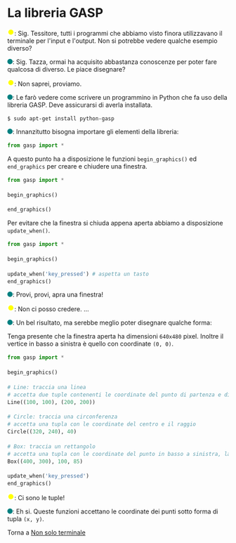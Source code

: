 # La libreria GASP

![](../../images/people/tazza.png): Sig. Tessitore, tutti i programmi che abbiamo visto finora
utilizzavano il terminale per l'input e l'output.
Non si potrebbe vedere qualche esempio diverso?

![](../../images/people/tess.png): Sig. Tazza, ormai ha acquisito abbastanza conoscenze
per poter fare qualcosa di diverso. Le piace disegnare?

![](../../images/people/tazza.png): Non saprei, proviamo.

![](../../images/people/tess.png): Le farò vedere come scrivere un programmino in Python
che fa uso della libreria GASP. Deve assicurarsi di averla installata.

```
$ sudo apt-get install python-gasp
```

![](../../images/people/tess.png): Innanzitutto bisogna importare gli elementi della libreria:

```py
from gasp import *
```

A questo punto ha a disposizione le funzioni `begin_graphics()`
ed `end_graphics` per creare e chiudere una finestra.

```py
from gasp import *

begin_graphics()

end_graphics()
```

Per evitare che la finestra si chiuda appena aperta abbiamo a disposizione
`update_when()`.

```py
from gasp import *

begin_graphics()

update_when('key_pressed') # aspetta un tasto
end_graphics()
```

![](../../images/people/tess.png): Provi, provi, apra una finestra!

![](../../images/people/tazza.png): Non ci posso credere. ...

![](../../images/people/tess.png): Un bel risultato, ma serebbe meglio poter disegnare qualche forma:

Tenga presente che la finestra aperta ha dimensioni `640x480` pixel.
Inoltre il vertice in basso a sinistra è quello con coordinate `(0, 0)`.

```py
from gasp import *

begin_graphics()

# Line: traccia una linea
# accetta due tuple contenenti le coordinate del punto di partenza e di arrivo
Line((100, 100), (200, 200))

# Circle: traccia una circonferenza
# accetta una tupla con le coordinate del centro e il raggio
Circle((320, 240), 40)

# Box: traccia un rettangolo
# accetta una tupla con le coordinate del punto in basso a sinistra, larghezza e altezza
Box((400, 300), 100, 85)

update_when('key_pressed')
end_graphics()
```

![](../../images/people/tazza.png): Ci sono le tuple!

![](../../images/people/tess.png): Eh si. Queste funzioni accettano le coordinate
dei punti sotto forma di tupla `(x, y)`.

Torna a [Non solo terminale](part-ii/summary.md)
